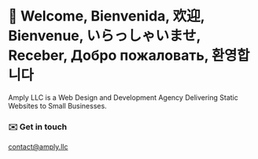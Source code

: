 # 👋 Welcome, Bienvenida, 欢迎, Bienvenue, いらっしゃいませ, Receber, Добро пожаловать, 환영합니다

Amply LLC is a Web Design and Development Agency Delivering Static Websites to Small Businesses.

### ✉️ Get in touch
contact@amply.llc